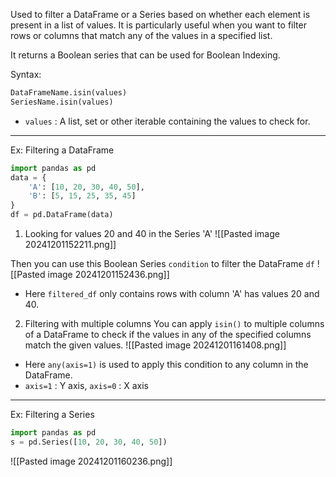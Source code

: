 Used to filter a DataFrame or a Series based on whether each element is present in a list of values. It is particularly useful when you want to filter rows or columns that match any of the values in a specified list.

It returns a Boolean series that can be used for Boolean Indexing.

Syntax: 
```python
DataFrameName.isin(values)
SeriesName.isin(values)
```
- `values` : A list, set or other iterable containing the values to check for.
****
Ex: Filtering a DataFrame
```python
import pandas as pd
data = {
    'A': [10, 20, 30, 40, 50],
    'B': [5, 15, 25, 35, 45]
}
df = pd.DataFrame(data)
```

1. Looking for values 20 and 40 in the Series 'A'
![[Pasted image 20241201152211.png]]

Then you can use this Boolean Series `condition` to filter the DataFrame `df`
![[Pasted image 20241201152436.png]]
- Here `filtered_df` only contains rows with column 'A' has values 20 and 40.

2. Filtering with multiple columns
You can apply `isin()` to multiple columns of a DataFrame to check if the values in any of the specified columns match the given values.
![[Pasted image 20241201161408.png]]
- Here `any(axis=1)` is used to apply this condition to any column in the DataFrame.
- `axis=1` : Y axis, `axis=0` : X axis

****

Ex: Filtering a Series
```python
import pandas as pd
s = pd.Series([10, 20, 30, 40, 50])
```
![[Pasted image 20241201160236.png]]
